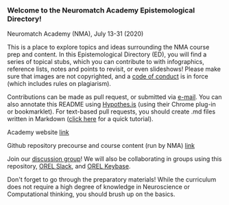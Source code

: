 ### Welcome to the Neuromatch Academy Epistemological Directory!
Neuromatch Academy (NMA), July 13-31 (2020)  

This is a place to explore topics and ideas surrounding the NMA course prep and content. In this Epistemological Directory (ED), you will find a series of topical stubs, which you can contribute to with infographics, reference lists, notes and points to revisit, or even slideshows! Please make sure that images are not copyrighted, and a [code of conduct](https://github.com/Orthogonal-Research-Lab/Neuromatch-Academy/blob/master/code-of-conduct.md) is in force (which includes rules on plagiarism).

Contributions can be made as pull request, or submitted via [e-mail](mailto:Orthogonal-Lab@outlook.com). You can also annotate this README using [Hypothes.is](https://web.hypothes.is/start/) (using their Chrome plug-in or bookmarklet). For text-based pull requests, you should create .md files written in Markdown ([click here](https://drive.google.com/file/d/1zXlZ2tEndNPOO1vmL4_MoAt-Tqjd0dUU/view?usp=sharing) for a quick tutorial).

Academy website  [link](https://neuromatch.io/academy/)

Github repository precourse and course content (run by NMA)  [link](https://github.com/NeuromatchAcademy)

Join our [discussion group](https://representational-brains-phenotypes.weebly.com/neuromatch-academy.html)! We will also be collaborating in groups using this repository, [OREL Slack](https://app.slack.com/client/T48BNG3A5/C015B5V5TEH), and [OREL Keybase](https://keybase.io/team/orthogonal_lab).

Don't forget to go through the preparatory materials! While the curriculum does not require a high degree of knowledge in Neuroscience or Computational thinking, you should brush up on the basics.
